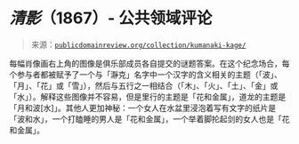 <!--yml

category: 未分类

date: 2024-05-27 15:08:44

-->

# *清影*（1867）- 公共领域评论

> 来源：[`publicdomainreview.org/collection/kumanaki-kage/`](https://publicdomainreview.org/collection/kumanaki-kage/)

[](#p-1-0)

每幅肖像画右上角的图像是俱乐部成员各自提交的谜题答案。在这个纪念场合，每个参与者都被赋予了一个与「瀞克」名字中一个汉字的含义相关的主题（「波」、「月」、「花」或「雪」），然后与五行之一相结合（「木」、「火」、「土」、「金」或「水」）。解释这些图像并不容易，但是里行的主题是「花和金属」，道龙的主题是「月和波[水]」。其他人更加神秘：一个女人在水盆里浸泡着写有文字的纸片是「波和水」，一个打瞌睡的男人是「花和金属」，一个举着脚抡起剑的女人也是「花和金属」。
